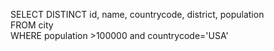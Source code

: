 SELECT DISTINCT id, name, countrycode, district, population <br/>
FROM city <br/>
WHERE population >100000 and countrycode='USA'
